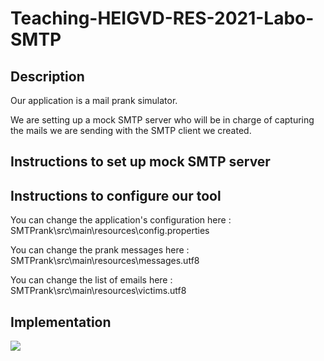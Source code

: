 # Teaching-HEIGVD-RES-2021-Labo-SMTP

## Description

Our application is a mail prank simulator. 

We are setting up a mock SMTP server who will be in charge of capturing the mails we are sending with the SMTP client we created. 

## Instructions to set up mock SMTP server



## Instructions to configure our tool

You can change the application's configuration here : SMTPrank\src\main\resources\config.properties

You can change the prank messages here : SMTPrank\src\main\resources\messages.utf8

You can change the list of emails here : SMTPrank\src\main\resources\victims.utf8

## Implementation

![](C:\HEIG\RES\Teaching-HEIGVD-RES-2021-Labo-SMTP\figures\uml.jpg)